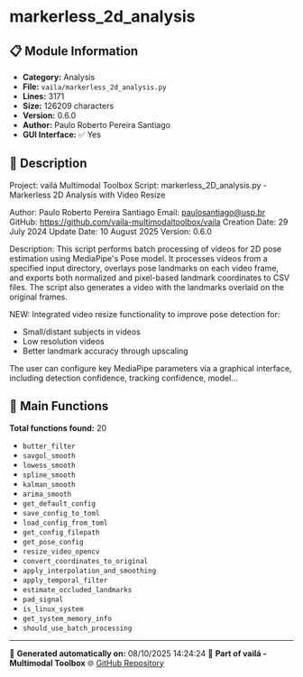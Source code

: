 # markerless_2d_analysis

## 📋 Module Information

- **Category:** Analysis
- **File:** `vaila/markerless_2d_analysis.py`
- **Lines:** 3171
- **Size:** 126209 characters
- **Version:** 0.6.0
- **Author:** Paulo Roberto Pereira Santiago
- **GUI Interface:** ✅ Yes

## 📖 Description


Project: vailá Multimodal Toolbox
Script: markerless_2D_analysis.py - Markerless 2D Analysis with Video Resize

Author: Paulo Roberto Pereira Santiago
Email: paulosantiago@usp.br
GitHub: https://github.com/vaila-multimodaltoolbox/vaila
Creation Date: 29 July 2024
Update Date: 10 August 2025
Version: 0.6.0

Description:
This script performs batch processing of videos for 2D pose estimation using
MediaPipe's Pose model. It processes videos from a specified input directory,
overlays pose landmarks on each video frame, and exports both normalized and
pixel-based landmark coordinates to CSV files. The script also generates a
video with the landmarks overlaid on the original frames.

NEW: Integrated video resize functionality to improve pose detection for:
- Small/distant subjects in videos
- Low resolution videos
- Better landmark accuracy through upscaling

The user can configure key MediaPipe parameters via a graphical interface,
including detection confidence, tracking confidence, model...

## 🔧 Main Functions

**Total functions found:** 20

- `butter_filter`
- `savgol_smooth`
- `lowess_smooth`
- `spline_smooth`
- `kalman_smooth`
- `arima_smooth`
- `get_default_config`
- `save_config_to_toml`
- `load_config_from_toml`
- `get_config_filepath`
- `get_pose_config`
- `resize_video_opencv`
- `convert_coordinates_to_original`
- `apply_interpolation_and_smoothing`
- `apply_temporal_filter`
- `estimate_occluded_landmarks`
- `pad_signal`
- `is_linux_system`
- `get_system_memory_info`
- `should_use_batch_processing`




---

📅 **Generated automatically on:** 08/10/2025 14:24:24
🔗 **Part of vailá - Multimodal Toolbox**
🌐 [GitHub Repository](https://github.com/vaila-multimodaltoolbox/vaila)

